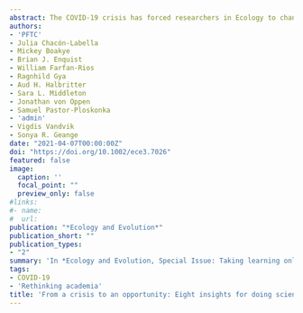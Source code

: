```yaml
---
abstract: The COVID-19 crisis has forced researchers in Ecology to change the way we work almost overnight. Nonetheless, the pandemic has provided us with several novel components for a new way of conducting international Science. In this perspective piece, we summarize eight central insights that are helping us, as early career researchers, navigate the uncertainties, fears and challenges of advancing Science during the COVID-19 pandemic. We highlight how innovative, collaborative and often Open Science-driven developments that have arisen from this crisis can form a blueprint for a community reinvention in academia. Our insights include personal approaches to managing our new reality, maintaining capacity to focus and resilience in our projects, and a variety of tools that facilitate remote collaboration. We also highlight how, at a community level, we can take advantage of online communication platforms for gaining accessibility to conferences and meetings, and for maintaining research networks and community engagement while promoting a more diverse and inclusive community. Overall, we are confident that these practices can support a more inclusive and kinder scientific culture for the longer term.
authors:
- 'PFTC'
- Julia Chacón-Labella
- Mickey Boakye
- Brian J. Enquist
- William Farfan-Rios
- Ragnhild Gya
- Aud H. Halbritter
- Sara L. Middleton
- Jonathan von Oppen
- Samuel Pastor-Ploskonka
- 'admin'
- Vigdis Vandvik
- Sonya R. Geange
date: "2021-04-07T00:00:00Z"
doi: "https://doi.org/10.1002/ece3.7026"
featured: false
image:
  caption: ''
  focal_point: ""
  preview_only: false
#links:
#- name:
#  url:
publication: "*Ecology and Evolution*"
publication_short: ""
publication_types:
- "2"
summary: 'In *Ecology and Evolution, Special Issue: Taking learning online in ecology and evolution*'
tags:
- COVID-19
- 'Rethinking academia'
title: 'From a crisis to an opportunity: Eight insights for doing science in the Covid-19 era and beyond'
---
```

